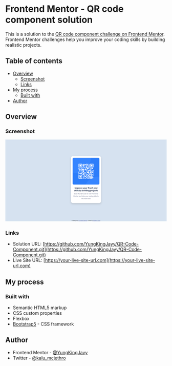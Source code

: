 # Frontend Mentor - QR code component solution

This is a solution to the [QR code component challenge on Frontend Mentor](https://www.frontendmentor.io/challenges/qr-code-component-iux_sIO_H). Frontend Mentor challenges help you improve your coding skills by building realistic projects. 

## Table of contents

- [Overview](#overview)
  - [Screenshot](#screenshot)
  - [Links](#links)
- [My process](#my-process)
  - [Built with](#built-with)
- [Author](#author)


## Overview

### Screenshot

![](/images/FireShot%20Capture%20003%20-%20Frontend%20Mentor%20-%20QR%20code%20component%20-%20127.0.0.1.png)

### Links

- Solution URL: [https://github.com/YungKingJayy/QR-Code-Component.git](https://github.com/YungKingJayy/QR-Code-Component.git)
- Live Site URL: [https://your-live-site-url.com](https://your-live-site-url.com)

## My process

### Built with

- Semantic HTML5 markup
- CSS custom properties
- Flexbox
- [Bootstrap5](https://getbootstrap.com/) - CSS framework

## Author

- Frontend Mentor - [@YungKingJayy](https://www.frontendmentor.io/profile/YungKingJayy)
- Twitter - [@kalu_mcjethro](https://www.twitter.com/kalu_mcjethro)

